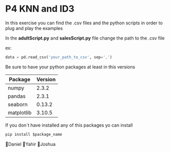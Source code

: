 # P4 KNN and ID3

In this exercise you can find the .csv files and the python scripts in order to plug and play the examples

In the **adultScript.py** and **salesScript.py** file change the path to the .csv file

ex:
```python
data = pd.read_csv('your_path_to_csv', sep=',')
```

Be sure to have your python packages at least in this versions 

| Package | Version |
|---|---|
| numpy | 2.3.2 |
| pandas | 2.3.1 |
| seaborn | 0.13.2 |
| matplotlib | 3.10.5 |

If you don´t have installed any of this packages yo can install 
```python
pip install $package_name
```

🥦Daniel 🥭Yahir 🍎Joshua
